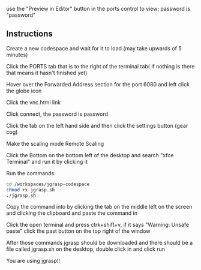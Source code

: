 use the "Preview in Editor" button in the ports control to view; password is "password"
## Instructions

Create a new codespace and wait for it to load (may take upwards of 5 minutes)

Click the PORTS tab that is to the right of the terminal tab( if nothing is there that means it hasn't finished yet)

Hover over the Forwarded Address section for the port 6080 and left click the globe icon

Click the vnc.html link

Click connect, the password is password

Click the tab on the left hand side and then click the settings button (gear cog)

Make the scaling mode Remote Scaling

Click the Bottom on the bottom left of the desktop and search "xfce Terminal" and run it by clicking it

Run the commands:
```bash
cd /workspaces/jgrasp-codespace
chmod +x jgrasp.sh
./jgrasp.sh
```

Copy the command into by clicking the tab on the middle left on the screen and clicking the clipboard and paste the command in

Click the open terminal and press ctrk+shift+v, if it says "Warning: Unsafe paste" click the past button on the top right of the window

After those commands jgrasp should be downloaded and there should be a file called jgrasp.sh on the desktop, double click in and click run

You are using jgrasp!!


